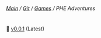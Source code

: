 ﻿###### [Main](https://pikakid98.github.io) / [Git](https://git-pikakid98.github.io) / [Games](https://pikakid98.github.io/games) / PHE Adventures
<h1></h1>

📁 [v0.0.1](https://pikakid98.github.io/games/phe-adventures/v0.0.1) (Latest)
